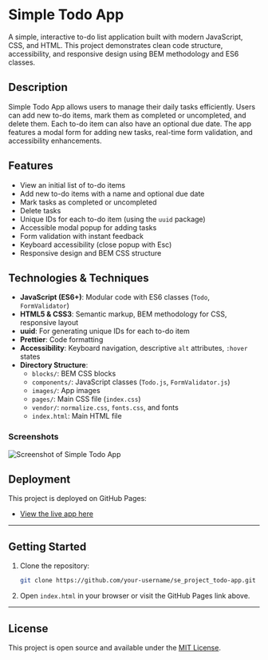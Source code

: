 # Simple Todo App

A simple, interactive to-do list application built with modern JavaScript, CSS, and HTML. This project demonstrates clean code structure, accessibility, and responsive design using BEM methodology and ES6 classes.

## Description

Simple Todo App allows users to manage their daily tasks efficiently. Users can add new to-do items, mark them as completed or uncompleted, and delete them. Each to-do item can also have an optional due date. The app features a modal form for adding new tasks, real-time form validation, and accessibility enhancements.

## Features

- View an initial list of to-do items
- Add new to-do items with a name and optional due date
- Mark tasks as completed or uncompleted
- Delete tasks
- Unique IDs for each to-do item (using the `uuid` package)
- Accessible modal popup for adding tasks
- Form validation with instant feedback
- Keyboard accessibility (close popup with Esc)
- Responsive design and BEM CSS structure

## Technologies & Techniques

- **JavaScript (ES6+)**: Modular code with ES6 classes (`Todo`, `FormValidator`)
- **HTML5 & CSS3**: Semantic markup, BEM methodology for CSS, responsive layout
- **uuid**: For generating unique IDs for each to-do item
- **Prettier**: Code formatting
- **Accessibility**: Keyboard navigation, descriptive `alt` attributes, `:hover` states
- **Directory Structure**:
  - `blocks/`: BEM CSS blocks
  - `components/`: JavaScript classes (`Todo.js`, `FormValidator.js`)
  - `images/`: App images
  - `pages/`: Main CSS file (`index.css`)
  - `vendor/`: `normalize.css`, `fonts.css`, and fonts
  - `index.html`: Main HTML file

### Screenshots

<!-- Add screenshots or GIFs here -->

![Screenshot of Simple Todo App](images/screenshot.png)

## Deployment

This project is deployed on GitHub Pages:

- [View the live app here](ADD_YOUR_GITHUB_PAGES_LINK_HERE)

---

## Getting Started

1. Clone the repository:
   ```sh
   git clone https://github.com/your-username/se_project_todo-app.git
   ```
2. Open `index.html` in your browser or visit the GitHub Pages link above.

---

## License

This project is open source and available under the [MIT License](LICENSE).
